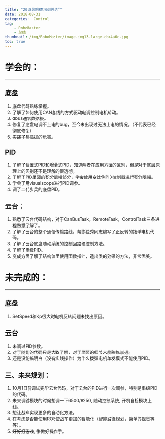 ```yaml
---
title: "2018暑期RM培训总结”"
date: 2018-08-31
categories:  Control
tag: 
	- RoboMaster
	- 总结
thumbnail: /img/RoboMaster/image-img13-large.cbc4a6c.jpg
toc: true
---
```


# 学会的：

---

## 底盘

1. 底盘代码熟练掌握。
2. 了解了如何使用CAN总线的方式驱动电调控制电机转动。
3. dbus通信数据报。
4. 修复了底盘电调不上电的bug，至今未出现过无法上电的情况。（不代表已经彻底修复）
5. ~~实践了~~热插拔的危害。

## PID

1. 了解了位置式PID和增量式PID，知道两者在应用方面的区别，但是对于底层原理上的区别还不是理解的很透彻。
2. 了解了PID里面的积分限幅部分，学会使用变比例PID控制器进行积分限幅。
3. 学会了用visualscope进行PID调参。
4. 调了二代步兵的底盘PID。

## 云台：

1. 熟悉了云台代码结构，对于CanBusTask，RemoteTask，ControlTask三条进程熟悉了解了。
2. 了解了云台的整个通信传输路线，帮陈独秀同志编写了正反转的拨弹电机代码。
3. 了解了云台底盘随动系统的控制回路和控制方法。
4. 了解了串级PID。
5. 变成方面了解了结构体里使用函数指针，造出类的效果的方法，非常优美。

# 未完成的：

---

## 底盘

1. SetSpeed和Kp很大时电机反转问题未找出原因。

## 云台

1. 未调过PID参数。
2. 对于随动的代码只是大致了解，对于里面的细节未能熟练掌握。
3. 还是没能搞明白（没有实践操作）为什么拨弹电机单发模式不能使用PID。

## 三、未来规划：

1. 10月1日前调试完毕云台代码，对于云台的PID进行一次调参，特别是串级PID的代码。
2. 未来调试模块的时候想调一下6500/9250, 随动控制系统, 开机自检模块上线。
3. 想让战车实现更多的自动化方法。
4. 在考虑是否能使用ROS使战车更加的智能化（智能路径规划，简单的视觉等等）。
5. ~~好好打游戏~~, 争做好操作手。